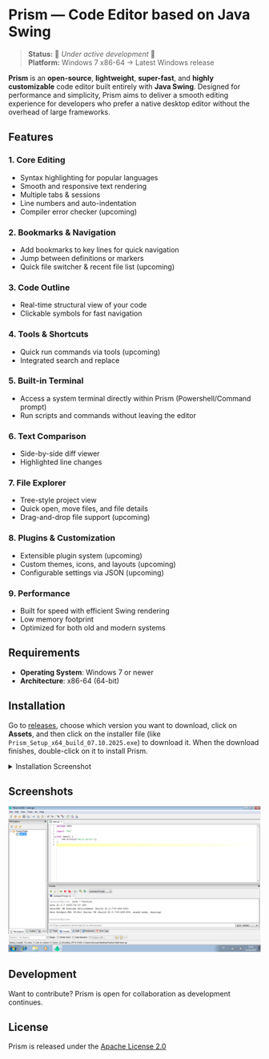 # Prism — Code Editor based on Java Swing

> **Status:** 🚧 *Under active development* 🚧<br> 
> **Platform:** Windows 7 x86-64 → Latest Windows release  

**Prism** is an **open-source**, **lightweight**, **super-fast**, and **highly customizable** code editor built entirely with **Java Swing**. Designed for performance and simplicity, Prism aims to deliver a smooth editing experience for developers who prefer a native desktop editor without the overhead of large frameworks.

## Features

### 1. Core Editing
- Syntax highlighting for popular languages
- Smooth and responsive text rendering
- Multiple tabs & sessions
- Line numbers and auto-indentation
- Compiler error checker (upcoming)

### 2. Bookmarks & Navigation
- Add bookmarks to key lines for quick navigation
- Jump between definitions or markers
- Quick file switcher & recent file list (upcoming)

### 3. Code Outline
- Real-time structural view of your code
- Clickable symbols for fast navigation 

### 4. Tools & Shortcuts
- Quick run commands via tools (upcoming)
- Integrated search and replace

### 5. Built-in Terminal
- Access a system terminal directly within Prism (Powershell/Command prompt)
- Run scripts and commands without leaving the editor  

### 6. Text Comparison
- Side-by-side diff viewer  
- Highlighted line changes  

### 7. File Explorer
- Tree-style project view  
- Quick open, move files, and file details
- Drag-and-drop file support (upcoming)

### 8. Plugins & Customization
- Extensible plugin system (upcoming)  
- Custom themes, icons, and layouts  (upcoming)
- Configurable settings via JSON (upcoming)

### 9. Performance
- Built for speed with efficient Swing rendering  
- Low memory footprint  
- Optimized for both old and modern systems  

## Requirements

- **Operating System**: Windows 7 or newer
- **Architecture**: x86-64 (64-bit)

## Installation

Go to [releases](https://github.com/TFAGaming/Prism/releases/), choose which version you want to download, click on **Assets**, and then click on the installer file (like `Prism_Setup_x64_build_07.10.2025.exe`) to download it. When the download finishes, double-click on it to install Prism.

<details>
<summary>Installation Screenshot</summary>

<img src="./assets/screenshot-installation.png">
</details>

## Screenshots

<img src="./assets/screenshot-win7-1.png">

## Development

Want to contribute? Prism is open for collaboration as development continues.

## License

Prism is released under the [Apache License 2.0](./LICENSE.txt)
